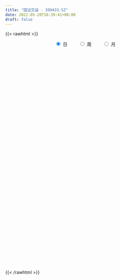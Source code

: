 ```yaml
---
title: "国证交运 - 399433.SZ"
date: 2022-05-20T16:39:41+08:00
draft: false
---
```

{{< rawhtml >}}
    <div style="text-align: center">
        <label style="padding: 1rem;"><input style="margin-right: .5rem" type="radio" name="period" value="D" checked onclick="period_change(this)">日</label>
        <label style="padding: 1rem;"><input style="margin-right: .5rem" type="radio" name="period" value="W" onclick="period_change(this)">周</label>
        <label style="padding: 1rem;"><input style="margin-right: .5rem" type="radio" name="period" value="M" onclick="period_change(this)">月</label>
    </div>
    <div id="chart" style="height: 700px;"></div> 
    <script type="text/javascript">
        const D_v = [14740371.0,12757540.0,11414750.0,12285887.0,14141049.0,11920494.0,10766121.0,12663345.0,12255216.0,12305565.0,12534702.0,11574060.0,12836803.0,13096905.0,12036636.0,12410710.0,13508753.0,16207170.0,12845635.0,11289426.0,10900510.0,11464055.0,15632948.0,19588524.0,14540721.0,12466520.0,14649938.0,13894000.0,13695327.0,14342092.0,20299491.0,17834781.0,17295671.0,14526372.0,14538811.0,12304092.0,11923398.0,16569598.0,17990348.0,17848081.0,15975191.0,18637113.0,16979834.0,16355507.0,14148812.0,14555518.0,15711293.0,13027544.0,14028435.0,12058118.0,13303228.0,14978094.0,18591579.0,16446804.0,16525374.0,15851674.0,13882618.0,13355913.0,17485830.0,17681855.0,15022826.0,12527244.0,11201574.0,12315307.0,10084140.0,13415820.0,15054500.0,13885240.0,12815948.0,16469474.0,12610319.0,11865561.0,15194057.0,15207679.0,14296549.0,18014700.0,20646025.0,16611046.0,18906352.0,19174150.0,24353552.0,23738192.0,24190334.0,21660981.0,25864956.0,25097886.0,29609298.0,33055117.0,30339074.0,28803592.0,20361013.0,22842831.0,18962372.0,20294261.0,22524824.0,19200065.0,21714340.0,20485884.0,20998801.0,14687961.0,22126203.0,17799414.0,18465723.0,13616082.0,15802751.0,17357445.0,17491105.0,15722244.0,14186116.0,13126358.0,13395472.0,11008270.0,11398378.0,11300008.0,12745984.0,15135241.0,18106967.0,17431218.0,11643959.0,11062778.0,10992739.0,13731097.0,9813173.0,11032868.0,10485193.0,10556518.0,10596396.0,12218057.0,9772307.0,12117512.0,12498228.0,13210623.0,14132580.0,10125929.0,9013108.0,9891614.0,18339352.0,20193243.0,13917595.0,15026661.0,23990617.0,23299698.0,18665764.0,14886042.0,15851550.0,18002865.0,15473547.0,14122712.0,12285665.0,10699266.0,11581487.0,13298364.0,15916516.0,13666299.0,10822065.0,10608501.0,10190365.0,10714475.0,15379079.0,12090770.0,9668964.0,18642292.0,21511875.0,14874819.0,15174943.0,13535293.0,14420306.0,11903332.0,11096346.0,13584270.0,10653657.0,11302331.0,10197947.0,10748567.0,13739406.0,11366283.0,14453101.0,10571004.0,10815532.0,12824438.0,15857408.0,20234604.0,15729209.0,18327347.0,14886589.0,15590895.0,11831925.0,10840189.0,9902913.0,12182444.0,10899626.0,11113101.0,12309996.0,16541349.0,15430309.0,23717329.0,19322278.0,21571508.0,38884637.0,35697919.0,26837497.0,22449079.0,23994758.0,18574972.0,19579594.0,17077923.0,24443557.0,20948663.0,17853700.0,16369780.0,14133073.0,18102041.0,12686606.0,11035982.0,13177542.0,14972147.0,14532057.0,15446582.0,18308443.0,30656736.0,25758132.0,19764764.0,18045301.0,26125329.0,34055389.0,34581869.0,28940773.0,22506866.0,20524381.0,18250589.0,19629598.0,20580544.0,18873877.0,23732239.0,19575943.0,20209483.0,19727423.0,19724037.0,21950751.0,23118833.0,17422730.0,26197142.0,26232047.0,20006679.0,24165265.0,26864363.0,22954219.0,21114746.0,20475198.0,25543295.0]
const D_histogram = [0.0,0.1567744729,0.0183265931,0.8191257277,3.4000607556,6.9304681579,7.9868613483,6.9256280703,6.5740897406,6.027913468,6.0515931648,5.7111177968,5.4404133072,4.9035325931,2.9003103682,2.2895865712,1.4861856882,1.3203484199,0.5724847191,-0.6508818614,-1.4871090202,-1.4632544135,0.3710879061,1.54875549,0.8227825903,-1.9869914237,-2.1669806234,-1.5801888403,-1.1673440701,-0.6984444035,-0.6989609225,-0.7414726783,1.0225690768,1.0936802018,-0.5409890933,-0.4784796594,-1.443577489,-2.2477243667,-2.8318475082,-2.7045440804,-0.6373786087,-1.6237191545,-3.3207391375,-4.1771980868,-3.6975949549,-4.046993771,-6.1013160497,-7.2446348497,-6.9937006038,-7.6192121686,-8.6821633227,-8.5578803962,-10.3707836914,-13.1892606652,-17.8579359992,-20.6179669581,-20.3933071313,-20.4697060005,-17.2614485993,-13.1017053799,-10.2193916505,-8.1309262032,-6.1805978653,-2.77698328,-0.1410569776,2.3896286962,5.3471948894,7.1506234771,7.7885917285,8.0074952415,8.9411750984,8.8069394745,7.8043353551,8.3549397215,9.561918546,12.2757786113,13.2878617675,12.8718778597,12.1429214377,11.4170329014,12.18474225,12.2213549858,12.3917317865,13.2902770652,14.7963353079,16.0134581437,17.7390579703,18.4167191495,18.3533395214,14.7534406222,11.1773508047,5.6802695625,2.6638774535,2.6318496813,2.5390186763,2.1536794217,-1.8763145229,-5.6180346544,-11.1262812901,-13.256053703,-11.3132680977,-9.5894776966,-9.5124341506,-9.7430978468,-9.6170005831,-11.3291655927,-11.3167493246,-9.4076323692,-8.9549433764,-7.9204437698,-8.8774881594,-8.5170941215,-7.9377371231,-8.1958261869,-8.116773353,-5.4267890547,-4.9172398495,-4.9443672083,-4.3733164672,-3.9839242402,-5.0420136961,-3.8177614805,-3.4580874526,-3.6610833204,-2.0793941353,0.2220674313,0.9326807277,2.0148959368,2.9009444911,3.7978377376,6.2166890649,7.7241197714,8.1683762403,7.723407432,6.2407641484,3.7453253107,1.5951441153,1.236023148,1.594737216,1.7198756122,3.4678102056,4.8850495246,6.7336945317,8.4417237772,10.2247220691,10.8878434492,9.9046893058,6.5424174122,3.4040863841,2.3008278696,1.1813721111,0.6061521776,1.2790224052,1.6428513944,1.8712172298,1.8735181109,2.9117786483,3.569734079,4.7401649209,4.6547613784,4.2046605467,6.7448838268,7.9662993837,6.4767155537,5.4551442162,4.2293163134,2.8255323309,1.5438770717,-0.6517729618,-3.3975814892,-5.9090397219,-5.8961088717,-6.3554567745,-5.8223347025,-6.046154465,-7.4849326217,-9.8304994466,-9.9584187442,-11.0866096483,-10.6094172848,-6.80791269,-1.1596289029,2.3830525588,5.7009942695,6.4655322536,3.5636498827,0.586464599,0.0816469414,-1.3211466562,-0.4969225537,0.0125720576,-2.2205456576,-3.3675134847,-6.7012660579,-7.4177655938,-6.1639753515,-5.4346767588,-3.5163867005,1.5554622601,3.0058974538,-1.3581546296,-7.6354736044,-13.250336477,-14.3166272455,-12.4998232139,-15.5488826569,-23.0783204604,-20.7218593675,-17.2438761076,-12.0553122049,-9.1863699109,-6.6762005974,-5.3289392344,-4.6211549277,-5.5086674294,-5.5478790018,-4.5808024815,-1.7019081423,0.2970017833,6.7053566232,10.1140493173,10.076838259,10.5187881902,9.2139748975,13.1825957797,14.916405772,15.8699832166,13.8016807408,11.9850794572,10.2844690065,8.6563505225,4.2100888259,1.8142972073,-5.9684122882,-11.8899263091,-12.6229404911,-12.4470495509,-8.5510928179,-4.4308293478,-4.6645927215,-4.3634652274,-3.3637400774,-1.342296826,-0.2724898596,2.2878254857,4.3746837956,5.8197426535,5.0544928031,3.97808662,6.7197072496]
const D_fast = [0.0,0.1959680912,0.0621018596,1.0676824261,4.498632643,9.7616570847,12.8147656122,13.4849393518,14.7769234572,15.7377255516,17.2743035396,18.3616076208,19.4510064581,20.1400088923,18.8618642593,18.8235371052,18.3916826442,18.5559324808,17.9511899599,16.565102914,15.3570985001,15.0151395035,16.9422537995,18.507110256,17.9868330039,14.6803111339,13.9585767784,14.1503213515,14.2713301041,14.5656186698,14.3903619202,14.1624819948,16.1821660191,16.5266971946,14.7567806262,14.6996701452,13.3736779434,12.0075999739,10.7155149554,10.1666823631,12.0745031826,10.6822328482,8.1550280809,6.2542696098,5.809474003,4.4483267441,0.868675453,-2.0858020594,-3.5832929645,-6.1136075715,-9.3470995562,-11.3622867287,-15.7678859468,-21.8836780869,-31.0168374207,-38.9313601191,-43.8050270751,-48.9988524444,-50.105957193,-49.2216403187,-48.8941745018,-48.8384406054,-48.4332617338,-45.7238929684,-43.1232309105,-39.9951380627,-35.700773147,-32.1096886901,-29.5245725065,-27.3037951832,-24.1348215516,-22.067322307,-21.1188425876,-18.4795032908,-14.8820448299,-9.0992401117,-4.7651915136,-1.9632059565,0.3435679809,2.47193767,6.2858325811,9.3777840633,12.6460938107,16.8672083557,22.0723504254,27.292837797,33.4532021162,38.7350430829,43.259998335,43.3484595914,42.566707475,38.4896936234,36.1392708779,36.765205526,37.3071291901,37.4602097909,32.9611372155,27.8149084204,19.5250914622,14.0813056236,13.1957742044,12.5221951814,10.2211301898,7.5546920318,5.2765391498,0.732082742,-2.084688321,-2.5274794579,-4.3135263092,-5.259137645,-8.4355540745,-10.2044335669,-11.6095108494,-13.9165564598,-15.8666969642,-14.5334099296,-15.2531706868,-16.5163898477,-17.0386682233,-17.6452570564,-19.9638499364,-19.6940380909,-20.1988859261,-21.317152624,-20.2553119728,-17.8983335483,-16.95455007,-15.3686108767,-13.7573261996,-11.9109735187,-7.9379499252,-4.4994892759,-2.0131387469,-0.5272556972,-0.4497079437,-2.0088154538,-3.7602106203,-3.8103258006,-3.0529274286,-2.4978201293,0.1170670154,2.7555687156,6.2876373557,10.1060975454,14.4452763546,17.830358597,19.3233767801,17.5967092395,15.3093998075,14.7813482604,13.9572355297,13.5335536406,14.5261794694,15.3007213072,15.9968914501,16.467571859,18.2337770584,19.7841660088,22.139638081,23.2179248831,23.818989188,28.0454334248,31.2584238277,31.388018886,31.7302336026,31.5617347782,30.8643338784,29.9686478871,27.6100546131,24.0148507134,20.0261325503,18.5650361826,16.5168240861,15.5943624825,13.8590041038,10.5489927917,5.7458011051,3.1282771215,-0.7715661947,-2.9467281524,-0.8472017301,4.5111748313,8.6496194326,13.3928097108,15.7737307582,13.762760858,10.9321917241,10.4477858018,8.7147055401,9.4146990042,9.9273366299,7.1390825003,5.150236302,0.1411672144,-2.42977372,-2.7169773156,-3.3463479126,-2.3071545294,3.1535599962,5.3554695533,0.6518788126,-7.5343085634,-16.4617555552,-21.1072031351,-22.4153549069,-29.3516350141,-42.6506529327,-45.4746566817,-46.3076424487,-44.1329065973,-43.560556781,-42.7194376168,-42.7044110624,-43.1519154877,-45.4165948467,-46.8427761696,-47.0209002696,-44.567482966,-42.4943225946,-34.4096285989,-28.4724235754,-25.990425069,-22.9187780903,-21.9200976586,-14.6558278314,-9.1929163961,-4.2718431474,-2.889725438,-1.7100568573,-0.8395500564,-0.3035809097,-3.6973203998,-5.6395377166,-14.9143502842,-23.8083458824,-27.6970951872,-30.6329666347,-28.8747831062,-25.862226973,-27.2621385271,-28.0518773398,-27.8930872092,-26.2072181642,-25.2055336628,-22.0732619461,-18.8927326872,-15.992738166,-15.4943648156,-15.5762493437,-11.1547019017]
const D_slow = [0.0,0.0391936182,0.0437752665,0.2485566984,1.0985718873,2.8311889268,4.8279042639,6.5593112815,8.2028337166,9.7098120836,11.2227103748,12.650489824,14.0105931508,15.2364762991,15.9615538912,16.533950534,16.905496956,17.235584061,17.3787052408,17.2159847754,16.8442075203,16.478393917,16.5711658935,16.958354766,17.1640504136,16.6673025576,16.1255574018,15.7305101917,15.4386741742,15.2640630733,15.0893228427,14.9039546731,15.1595969423,15.4330169928,15.2977697194,15.1781498046,14.8172554323,14.2553243407,13.5473624636,12.8712264435,12.7118817913,12.3059520027,11.4757672183,10.4314676966,9.5070689579,8.4953205152,6.9699915027,5.1588327903,3.4104076393,1.5056045972,-0.6649362335,-2.8044063325,-5.3971022554,-8.6944174217,-13.1589014215,-18.313393161,-23.4117199438,-28.5291464439,-32.8445085938,-36.1199349387,-38.6747828514,-40.7075144022,-42.2526638685,-42.9469096885,-42.9821739329,-42.3847667588,-41.0479680365,-39.2603121672,-37.3131642351,-35.3112904247,-33.0759966501,-30.8742617815,-28.9231779427,-26.8344430123,-24.4439633758,-21.375018723,-18.0530532811,-14.8350838162,-11.7993534568,-8.9450952314,-5.8989096689,-2.8435709225,0.2543620242,3.5769312905,7.2760151174,11.2793796534,15.7141441459,20.3183239333,24.9066588137,28.5950189692,31.3893566704,32.809424061,33.4753934244,34.1333558447,34.7681105138,35.3065303692,34.8374517385,33.4329430749,30.6513727523,27.3373593266,24.5090423022,22.111672878,19.7335643404,17.2977898787,14.8935397329,12.0612483347,9.2320610036,6.8801529113,4.6414170672,2.6613061248,0.4419340849,-1.6873394455,-3.6717737262,-5.720730273,-7.7499236112,-9.1066208749,-10.3359308373,-11.5720226394,-12.6653517561,-13.6613328162,-14.9218362402,-15.8762766104,-16.7407984735,-17.6560693036,-18.1759178374,-18.1204009796,-17.8872307977,-17.3835068135,-16.6582706907,-15.7088112563,-14.1546389901,-12.2236090473,-10.1815149872,-8.2506631292,-6.6904720921,-5.7541407644,-5.3553547356,-5.0463489486,-4.6476646446,-4.2176957415,-3.3507431901,-2.129480809,-0.4460571761,1.6643737682,4.2205542855,6.9425151478,9.4186874743,11.0542918273,11.9053134233,12.4805203908,12.7758634185,12.9274014629,13.2471570642,13.6578699128,14.1256742203,14.594053748,15.3219984101,16.2144319298,17.3994731601,18.5631635047,19.6143286413,21.300549598,23.292124444,24.9113033324,26.2750893864,27.3324184648,28.0388015475,28.4247708154,28.261827575,27.4124322027,25.9351722722,24.4611450543,22.8722808606,21.416697185,19.9051585688,18.0339254133,15.5763005517,13.0866958656,10.3150434536,7.6626891324,5.9607109599,5.6708037342,6.2665668738,7.6918154412,9.3081985046,10.1991109753,10.345727125,10.3661388604,10.0358521963,9.9116215579,9.9147645723,9.3596281579,8.5177497867,6.8424332723,4.9879918738,3.4469980359,2.0883288462,1.2092321711,1.5980977361,2.3495720995,2.0100334422,0.101165041,-3.2114190782,-6.7905758896,-9.915531693,-13.8027523573,-19.5723324724,-24.7527973142,-29.0637663411,-32.0775943924,-34.3741868701,-36.0432370194,-37.375471828,-38.5307605599,-39.9079274173,-41.2948971677,-42.4400977881,-42.8655748237,-42.7913243779,-41.1149852221,-38.5864728927,-36.067263328,-33.4375662805,-31.1340725561,-27.8384236112,-24.1093221682,-20.141826364,-16.6914061788,-13.6951363145,-11.1240190629,-8.9599314323,-7.9074092258,-7.4538349239,-8.945937996,-11.9184195733,-15.0741546961,-18.1859170838,-20.3236902883,-21.4313976252,-22.5975458056,-23.6884121124,-24.5293471318,-24.8649213383,-24.9330438032,-24.3610874318,-23.2674164828,-21.8124808195,-20.5488576187,-19.5543359637,-17.8744091513]
const D_data = [['2021-05-11', 1785.0667, 1782.2312, 1759.2961, 1789.0704],['2021-05-12', 1781.3081, 1784.6878, 1767.8107, 1791.5761],['2021-05-13', 1769.0214, 1781.113, 1766.0946, 1793.6652],['2021-05-14', 1784.5587, 1795.0423, 1775.5364, 1795.421],['2021-05-17', 1799.8554, 1828.328, 1799.1506, 1829.7638],['2021-05-18', 1830.3114, 1861.2496, 1827.8324, 1864.1874],['2021-05-19', 1862.9604, 1849.2266, 1842.3957, 1863.2533],['2021-05-20', 1843.0158, 1829.4725, 1815.2554, 1848.9514],['2021-05-21', 1834.5341, 1841.0128, 1822.4276, 1844.2997],['2021-05-24', 1843.4988, 1842.479, 1819.0346, 1843.4988],['2021-05-25', 1841.1376, 1854.5529, 1826.2424, 1857.3692],['2021-05-26', 1849.9348, 1855.5594, 1836.191, 1856.3048],['2021-05-27', 1849.6507, 1861.16, 1847.8055, 1866.0338],['2021-05-28', 1865.9336, 1861.8764, 1852.1609, 1879.3274],['2021-05-31', 1855.4422, 1841.9641, 1829.1505, 1855.4828],['2021-06-01', 1835.2505, 1856.7314, 1828.8218, 1857.6653],['2021-06-02', 1855.3013, 1854.3833, 1850.2347, 1877.9522],['2021-06-03', 1853.1272, 1863.3111, 1839.2471, 1878.453],['2021-06-04', 1851.1936, 1856.7679, 1843.9373, 1867.1795],['2021-06-07', 1860.0902, 1847.8962, 1843.4864, 1863.8336],['2021-06-08', 1851.9891, 1848.7328, 1841.0215, 1859.3282],['2021-06-09', 1845.7838, 1858.5043, 1836.5853, 1861.1476],['2021-06-10', 1866.3112, 1888.1656, 1862.9859, 1894.6149],['2021-06-11', 1899.5724, 1891.2755, 1886.5272, 1901.8512],['2021-06-15', 1887.7274, 1872.0282, 1866.9121, 1891.984],['2021-06-16', 1868.6218, 1838.258, 1837.3166, 1870.2291],['2021-06-17', 1844.6661, 1863.7825, 1841.8141, 1872.0592],['2021-06-18', 1855.8669, 1875.2687, 1849.9356, 1879.8423],['2021-06-21', 1868.9507, 1876.9239, 1855.7207, 1894.7874],['2021-06-22', 1883.0167, 1881.4633, 1872.5997, 1896.1694],['2021-06-23', 1881.2045, 1878.4568, 1870.1737, 1902.7479],['2021-06-24', 1875.2137, 1879.3772, 1871.1136, 1889.0897],['2021-06-25', 1894.9737, 1908.9567, 1882.3477, 1911.5138],['2021-06-28', 1904.8781, 1895.7512, 1886.4377, 1905.4484],['2021-06-29', 1882.4912, 1872.5412, 1866.6548, 1882.4941],['2021-06-30', 1872.7165, 1891.3165, 1869.0616, 1896.552],['2021-07-01', 1896.8901, 1877.3551, 1876.2774, 1897.1888],['2021-07-02', 1873.1175, 1875.164, 1864.7009, 1878.447],['2021-07-05', 1872.0955, 1874.099, 1862.4727, 1884.1253],['2021-07-06', 1875.5479, 1881.4399, 1860.4424, 1892.9119],['2021-07-07', 1876.3632, 1912.1985, 1875.2857, 1921.9237],['2021-07-08', 1885.6633, 1877.7328, 1871.7615, 1894.128],['2021-07-09', 1866.7028, 1861.2526, 1845.599, 1869.372],['2021-07-12', 1865.2335, 1863.411, 1855.5795, 1871.9372],['2021-07-13', 1859.4566, 1877.3968, 1852.8232, 1879.3845],['2021-07-14', 1880.9882, 1865.5323, 1863.4121, 1888.084],['2021-07-15', 1849.8907, 1834.6627, 1811.7811, 1849.8907],['2021-07-16', 1829.2871, 1832.9076, 1824.2691, 1845.5732],['2021-07-19', 1826.1351, 1842.8547, 1812.958, 1846.4641],['2021-07-20', 1832.5959, 1825.331, 1817.0429, 1836.1533],['2021-07-21', 1829.8536, 1808.7748, 1805.2074, 1831.8158],['2021-07-22', 1811.304, 1813.9352, 1806.6386, 1821.2155],['2021-07-23', 1810.4112, 1776.8767, 1772.2176, 1810.4112],['2021-07-26', 1765.8424, 1741.2276, 1725.2317, 1767.4763],['2021-07-27', 1745.3375, 1683.6765, 1683.1682, 1748.7622],['2021-07-28', 1677.8423, 1669.732, 1644.3722, 1685.6116],['2021-07-29', 1684.1408, 1680.8074, 1668.8563, 1686.311],['2021-07-30', 1670.7211, 1657.3076, 1644.8797, 1670.7211],['2021-08-02', 1649.229, 1687.4402, 1635.3191, 1693.0892],['2021-08-03', 1682.3313, 1702.2411, 1669.384, 1707.6362],['2021-08-04', 1698.9476, 1690.6292, 1688.2285, 1703.9212],['2021-08-05', 1683.637, 1681.1268, 1675.6527, 1698.9875],['2021-08-06', 1684.6904, 1678.6817, 1670.1905, 1685.7766],['2021-08-09', 1676.6419, 1701.7471, 1673.0476, 1708.7435],['2021-08-10', 1698.2575, 1701.2064, 1682.8775, 1701.3495],['2021-08-11', 1704.047, 1708.7166, 1702.492, 1718.8702],['2021-08-12', 1713.6684, 1726.1136, 1710.7107, 1734.7531],['2021-08-13', 1723.5869, 1723.8535, 1713.6466, 1735.0063],['2021-08-16', 1722.4828, 1716.4031, 1711.4373, 1729.1031],['2021-08-17', 1715.9647, 1714.6348, 1708.2684, 1745.5347],['2021-08-18', 1711.6028, 1728.6484, 1703.7345, 1729.6383],['2021-08-19', 1725.0923, 1719.9943, 1712.7264, 1727.5838],['2021-08-20', 1715.4387, 1708.4259, 1687.2251, 1719.4301],['2021-08-23', 1707.5752, 1729.1795, 1700.7375, 1732.8889],['2021-08-24', 1734.0502, 1745.7142, 1731.0431, 1750.5054],['2021-08-25', 1746.6862, 1780.7476, 1745.8681, 1784.0804],['2021-08-26', 1775.9216, 1776.9827, 1772.0892, 1789.4168],['2021-08-27', 1770.2613, 1768.8603, 1759.2793, 1771.8716],['2021-08-30', 1770.6354, 1769.9774, 1759.9968, 1780.2557],['2021-08-31', 1770.2388, 1774.0513, 1752.6316, 1776.131],['2021-09-01', 1772.473, 1801.3107, 1768.8858, 1807.0278],['2021-09-02', 1805.291, 1803.5106, 1796.1477, 1814.1493],['2021-09-03', 1803.618, 1815.4535, 1788.6461, 1824.1336],['2021-09-06', 1814.3847, 1838.0753, 1812.5595, 1843.7561],['2021-09-07', 1838.0361, 1864.2777, 1835.1057, 1868.4012],['2021-09-08', 1862.6146, 1881.7515, 1859.6315, 1886.7619],['2021-09-09', 1878.2422, 1911.6024, 1871.3655, 1912.443],['2021-09-10', 1911.732, 1922.0895, 1911.0748, 1954.4288],['2021-09-13', 1897.8749, 1932.4714, 1886.6599, 1941.0467],['2021-09-14', 1934.0662, 1895.3188, 1893.6771, 1938.532],['2021-09-15', 1888.5789, 1890.8428, 1882.7922, 1905.3249],['2021-09-16', 1893.8686, 1853.4934, 1850.3411, 1905.6864],['2021-09-17', 1850.898, 1869.5698, 1840.4807, 1874.7894],['2021-09-22', 1841.6172, 1905.6636, 1840.2398, 1906.2095],['2021-09-23', 1913.1381, 1911.5616, 1905.6511, 1938.6045],['2021-09-24', 1913.8539, 1913.4877, 1910.5461, 1941.4781],['2021-09-27', 1904.7475, 1860.9366, 1853.0642, 1905.5702],['2021-09-28', 1848.642, 1845.321, 1832.9731, 1857.0943],['2021-09-29', 1833.4445, 1795.9191, 1795.9191, 1836.2858],['2021-09-30', 1805.3911, 1811.8845, 1797.8343, 1817.2719],['2021-10-08', 1837.6629, 1856.2611, 1831.5615, 1860.737],['2021-10-11', 1861.8669, 1858.3996, 1852.6018, 1872.4532],['2021-10-12', 1855.3281, 1837.9585, 1818.077, 1856.5823],['2021-10-13', 1833.8615, 1828.5927, 1809.8265, 1834.6586],['2021-10-14', 1823.635, 1827.3019, 1820.6807, 1845.1863],['2021-10-15', 1818.01, 1793.4624, 1791.2817, 1820.2802],['2021-10-18', 1790.3298, 1802.8898, 1782.4418, 1804.158],['2021-10-19', 1807.1382, 1824.706, 1805.7965, 1824.8755],['2021-10-20', 1823.2116, 1806.3044, 1796.118, 1823.5969],['2021-10-21', 1807.9477, 1811.3758, 1800.6452, 1818.2025],['2021-10-22', 1813.8873, 1780.0931, 1778.0279, 1816.7676],['2021-10-25', 1766.6106, 1787.9108, 1749.3032, 1789.0869],['2021-10-26', 1787.7354, 1786.2123, 1777.8725, 1797.4128],['2021-10-27', 1782.3116, 1769.4332, 1762.7123, 1782.3116],['2021-10-28', 1764.8905, 1765.6572, 1757.9054, 1775.0582],['2021-10-29', 1767.3635, 1799.2574, 1757.7547, 1801.1168],['2021-11-01', 1793.0764, 1775.0637, 1765.3896, 1793.0764],['2021-11-02', 1770.9144, 1764.1184, 1746.0894, 1785.4609],['2021-11-03', 1761.3633, 1767.6184, 1757.8401, 1773.3597],['2021-11-04', 1770.9179, 1762.7098, 1759.2134, 1774.6193],['2021-11-05', 1755.1903, 1737.0814, 1736.5707, 1755.1903],['2021-11-08', 1751.5579, 1760.3836, 1751.1304, 1772.9695],['2021-11-09', 1763.5837, 1748.5916, 1743.6283, 1763.5837],['2021-11-10', 1748.4548, 1736.6461, 1716.3446, 1748.4548],['2021-11-11', 1730.9818, 1757.8947, 1729.6838, 1760.0302],['2021-11-12', 1758.5783, 1774.1187, 1752.699, 1776.911],['2021-11-15', 1768.8242, 1760.2439, 1754.7869, 1768.8242],['2021-11-16', 1759.1323, 1768.4334, 1758.5504, 1776.4263],['2021-11-17', 1769.8602, 1770.8603, 1761.8258, 1776.4752],['2021-11-18', 1768.3501, 1776.2152, 1766.5708, 1786.9876],['2021-11-19', 1780.0954, 1806.1845, 1779.6046, 1809.3133],['2021-11-22', 1811.5356, 1809.1333, 1799.3506, 1814.0065],['2021-11-23', 1809.0118, 1805.8881, 1794.0201, 1809.0924],['2021-11-24', 1802.3574, 1799.8076, 1787.4666, 1804.4038],['2021-11-25', 1795.5281, 1786.1109, 1780.1636, 1795.5281],['2021-11-26', 1779.2097, 1765.7405, 1763.8559, 1779.5122],['2021-11-29', 1740.9312, 1758.8112, 1737.802, 1762.4674],['2021-11-30', 1763.7287, 1774.847, 1753.3075, 1787.7837],['2021-12-01', 1771.3291, 1784.2894, 1770.9656, 1788.8589],['2021-12-02', 1782.4166, 1783.3732, 1779.1429, 1795.8847],['2021-12-03', 1805.8342, 1810.3439, 1799.0992, 1814.172],['2021-12-06', 1809.1332, 1817.7542, 1803.1305, 1825.7923],['2021-12-07', 1838.1662, 1836.511, 1821.366, 1842.6956],['2021-12-08', 1837.8921, 1850.5864, 1829.8711, 1852.8231],['2021-12-09', 1856.3823, 1868.9221, 1854.4748, 1874.9352],['2021-12-10', 1860.0319, 1870.8032, 1857.8687, 1878.5054],['2021-12-13', 1876.0057, 1858.8201, 1857.0664, 1881.102],['2021-12-14', 1847.5824, 1825.272, 1822.14, 1847.5824],['2021-12-15', 1821.064, 1816.0711, 1815.267, 1829.9484],['2021-12-16', 1817.3942, 1834.1033, 1815.5436, 1834.1265],['2021-12-17', 1832.4083, 1831.0703, 1824.4339, 1834.0207],['2021-12-20', 1836.7338, 1835.847, 1832.5728, 1851.4397],['2021-12-21', 1835.8017, 1854.3848, 1832.5523, 1858.2101],['2021-12-22', 1861.7913, 1856.4204, 1853.975, 1870.5775],['2021-12-23', 1857.6077, 1859.7261, 1853.8712, 1867.3537],['2021-12-24', 1858.8398, 1861.0743, 1838.3868, 1865.6043],['2021-12-27', 1858.8754, 1880.9447, 1857.9197, 1882.3102],['2021-12-28', 1882.7807, 1885.6381, 1871.9724, 1887.6398],['2021-12-29', 1886.9756, 1902.7649, 1885.1517, 1920.3329],['2021-12-30', 1898.7544, 1896.3107, 1889.7839, 1901.9087],['2021-12-31', 1898.4738, 1896.572, 1886.8925, 1901.2208],['2022-01-04', 1905.4273, 1947.0529, 1905.4273, 1949.8371],['2022-01-05', 1942.2394, 1949.8268, 1939.3385, 1973.0228],['2022-01-06', 1945.1503, 1924.3607, 1914.9195, 1947.1532],['2022-01-07', 1924.4828, 1931.8618, 1918.5686, 1948.0795],['2022-01-10', 1924.4033, 1930.9214, 1900.6985, 1934.2491],['2022-01-11', 1940.0365, 1928.3427, 1926.2511, 1957.7178],['2022-01-12', 1933.1848, 1928.3733, 1919.0194, 1941.9059],['2022-01-13', 1927.3568, 1911.8848, 1910.9622, 1942.64],['2022-01-14', 1906.7449, 1893.9254, 1885.3055, 1906.8229],['2022-01-17', 1891.2825, 1882.6647, 1876.7559, 1891.3647],['2022-01-18', 1879.7283, 1906.3846, 1872.3356, 1907.6448],['2022-01-19', 1900.5164, 1897.711, 1891.6741, 1908.5665],['2022-01-20', 1895.8418, 1908.6232, 1892.1659, 1921.9402],['2022-01-21', 1915.1008, 1898.1569, 1893.0272, 1928.1217],['2022-01-24', 1885.6449, 1875.6871, 1869.3531, 1894.3741],['2022-01-25', 1864.2635, 1849.4917, 1848.7877, 1893.4841],['2022-01-26', 1853.1576, 1864.6742, 1850.1779, 1871.3249],['2022-01-27', 1858.475, 1841.9416, 1840.8787, 1879.2109],['2022-01-28', 1854.3022, 1852.8662, 1833.7678, 1873.6376],['2022-02-07', 1869.7349, 1900.1275, 1869.3119, 1900.4814],['2022-02-08', 1901.3174, 1946.5572, 1899.6611, 1946.5572],['2022-02-09', 1951.3366, 1946.4531, 1936.1526, 1957.3923],['2022-02-10', 1947.3936, 1966.5026, 1939.5051, 1975.5367],['2022-02-11', 1960.9386, 1951.6775, 1948.6683, 1978.1981],['2022-02-14', 1945.3587, 1905.3379, 1896.6152, 1945.849],['2022-02-15', 1902.9033, 1891.5714, 1875.0715, 1902.9033],['2022-02-16', 1895.9694, 1914.861, 1895.6426, 1918.3227],['2022-02-17', 1916.1083, 1899.3857, 1890.5601, 1916.1083],['2022-02-18', 1889.9906, 1926.4269, 1887.5683, 1926.8162],['2022-02-21', 1925.8933, 1927.3232, 1905.9811, 1927.7662],['2022-02-22', 1909.9696, 1888.7538, 1877.8319, 1909.9696],['2022-02-23', 1892.3746, 1892.2267, 1882.8111, 1896.3489],['2022-02-24', 1885.2372, 1849.7035, 1836.0598, 1888.5198],['2022-02-25', 1864.3937, 1866.6913, 1858.9499, 1879.7055],['2022-02-28', 1873.7611, 1887.9942, 1849.4161, 1888.0301],['2022-03-01', 1883.5747, 1882.5372, 1872.3331, 1897.2259],['2022-03-02', 1873.2593, 1901.2675, 1869.6738, 1902.7094],['2022-03-03', 1915.9658, 1959.1855, 1915.8646, 1963.8327],['2022-03-04', 1951.342, 1933.6065, 1930.2004, 1956.595],['2022-03-07', 1916.2378, 1853.7828, 1847.6572, 1916.2378],['2022-03-08', 1844.43, 1797.4522, 1791.0323, 1853.8327],['2022-03-09', 1796.9407, 1764.864, 1702.5536, 1807.0687],['2022-03-10', 1804.6786, 1791.9586, 1788.4201, 1810.0972],['2022-03-11', 1769.6118, 1818.1696, 1748.3959, 1820.7698],['2022-03-14', 1786.108, 1740.8641, 1740.8641, 1799.1531],['2022-03-15', 1733.3412, 1638.0825, 1638.0825, 1733.3412],['2022-03-16', 1677.099, 1727.204, 1650.7101, 1728.1327],['2022-03-17', 1751.4871, 1738.0013, 1726.2625, 1765.3987],['2022-03-18', 1732.1305, 1766.8289, 1728.7251, 1773.5382],['2022-03-21', 1762.61, 1746.34, 1724.9615, 1765.6715],['2022-03-22', 1744.8296, 1745.0398, 1736.2332, 1756.2104],['2022-03-23', 1740.1189, 1730.8644, 1719.33, 1740.1189],['2022-03-24', 1723.1239, 1719.0064, 1715.6566, 1732.2514],['2022-03-25', 1717.8996, 1688.8476, 1685.6535, 1717.8996],['2022-03-28', 1664.571, 1686.7237, 1646.05, 1697.2341],['2022-03-29', 1687.6926, 1691.8061, 1684.5723, 1701.349],['2022-03-30', 1699.1205, 1717.5936, 1686.4051, 1717.5936],['2022-03-31', 1705.1022, 1713.1193, 1703.4563, 1727.8285],['2022-04-01', 1712.8924, 1788.0347, 1709.4115, 1791.1207],['2022-04-06', 1769.6651, 1778.1429, 1764.4887, 1782.6567],['2022-04-07', 1770.1184, 1746.8772, 1745.807, 1781.9247],['2022-04-08', 1749.8455, 1757.2928, 1727.9621, 1763.682],['2022-04-11', 1773.3679, 1736.3699, 1731.2893, 1779.5604],['2022-04-12', 1733.1828, 1814.4928, 1723.8619, 1818.2001],['2022-04-13', 1804.6819, 1809.5351, 1802.3036, 1834.9202],['2022-04-14', 1808.6766, 1816.2574, 1798.892, 1829.1837],['2022-04-15', 1798.6485, 1784.641, 1781.3968, 1803.4494],['2022-04-18', 1772.6226, 1785.4418, 1753.782, 1790.8484],['2022-04-19', 1784.4653, 1784.5239, 1772.7359, 1795.9787],['2022-04-20', 1785.3348, 1782.5731, 1774.5658, 1804.5334],['2022-04-21', 1771.9465, 1734.7228, 1727.8224, 1780.5575],['2022-04-22', 1721.0283, 1743.1789, 1712.7534, 1757.4508],['2022-04-25', 1714.37, 1645.1822, 1645.1822, 1715.6967],['2022-04-26', 1649.483, 1622.6509, 1616.4725, 1667.3122],['2022-04-27', 1610.1128, 1657.8532, 1601.9879, 1659.0167],['2022-04-28', 1663.5686, 1655.2863, 1629.3615, 1681.9814],['2022-04-29', 1651.3931, 1701.7847, 1639.7768, 1703.3137],['2022-05-05', 1699.5458, 1718.1564, 1687.6427, 1724.9435],['2022-05-06', 1680.4797, 1667.3253, 1654.078, 1690.4431],['2022-05-09', 1659.3782, 1667.2799, 1655.9691, 1679.1931],['2022-05-10', 1645.0332, 1673.0194, 1618.696, 1678.1324],['2022-05-11', 1671.4809, 1688.6087, 1671.4324, 1711.5853],['2022-05-12', 1674.8922, 1680.864, 1666.6728, 1690.5818],['2022-05-13', 1686.8251, 1706.6905, 1684.0212, 1707.8819],['2022-05-16', 1715.293, 1712.644, 1698.675, 1723.4285],['2022-05-17', 1708.6695, 1715.0612, 1689.8519, 1715.5677],['2022-05-18', 1713.2685, 1690.5419, 1681.6223, 1714.2874],['2022-05-19', 1666.1495, 1682.4072, 1662.0782, 1682.4919],['2022-05-20', 1686.2083, 1736.4135, 1685.9904, 1739.0889]]
const W_v = [46922584.0,50106938.0,71717216.0,81690798.0,82217634.0,80880798.0,62980470.0,58643687.0,71397236.0,64076463.0,59825892.0,44307365.0,32409753.0,41339680.0,49723908.0,67336440.0,73602389.0,53466707.0,66062670.0,59919219.0,42671301.0,45214329.0,41004697.0,40465965.0,42479609.0,56045909.0,61210469.0,62213403.0,73076898.0,61330853.0,62478131.0,18989542.0,16743619.0,41608007.0,40079531.0,38845208.0,44043257.0,41712750.0,21827207.0,37460623.0,32308481.0,31925063.0,18832609.0,31751652.0,31537843.0,38839973.0,36462095.0,34582679.0,31072500.0,36884873.0,38184219.0,36677997.0,35401520.0,32676915.0,60838002.0,47106744.0,43554679.0,38308543.0,29600253.0,33455947.0,27486316.0,23754938.0,38334608.0,36235031.0,53319410.0,47250767.0,48666946.0,52251630.0,47053242.0,69062973.0,62691781.0,41454453.0,46601646.0,30552798.0,31896107.0,28079337.0,16394771.0,39410577.0,34290391.0,42915600.0,38241449.0,50333394.0,77807623.0,122347940.0,136433887.0,117529177.0,104715294.0,120157689.0,136037389.0,126206363.0,104363024.0,89571047.0,32307185.0,73416565.0,77454062.0,53884360.0,52111103.0,42066746.0,45073982.0,50868956.0,42574462.0,46525890.0,32223145.0,30822197.0,35426249.0,35219966.0,41160394.0,36457536.0,47491316.0,44011504.0,54471346.0,37197332.0,44370398.0,35787320.0,5693567.0,32055444.0,55895032.0,36330401.0,48854996.0,50443698.0,34552477.0,31459630.0,34524113.0,28470355.0,41668139.0,57022952.0,41621508.0,49337370.0,64200494.0,49003028.0,49806851.0,74965546.0,52236953.0,80504419.0,93647111.0,86955330.0,116150809.0,78358928.0,60137001.0,52735623.0,43384055.0,41352888.0,59469375.0,50505935.0,37874625.0,49759634.0,48225975.0,52218490.0,75857672.0,58995588.0,58001419.0,29013674.0,71540028.0,164933628.0,136144886.0,94411325.0,69257116.0,99558090.0,107347233.0,97820381.0,76448466.0,83083712.0,124168316.0,84480641.0,66991811.0,28061410.0,11895045.0,57709407.0,43733336.0,48423950.0,69014280.0,119160093.0,124653073.0,101177297.0,82670939.0,66302896.0,58004584.0,71623320.0,69291290.0,105743870.0,93611414.0,69057359.0,82044310.0,84754250.0,43161442.0,41126015.0,96845252.0,75641226.0,89842925.0,90225949.0,69639231.0,71171641.0,68746630.0,66879084.0,58459101.0,64554251.0,34744323.0,67650130.0,61746225.0,62348035.0,67008904.0,68875463.0,55551179.0,83467362.0,69862271.0,87430567.0,73798674.0,72959454.0,76062383.0,73919329.0,64755007.0,68955359.0,84775999.0,110362580.0,135288238.0,121308882.0,62019150.0,77886986.0,22126203.0,83041415.0,73921295.0,61587881.0,69237661.0,55618849.0,57202500.0,56373854.0,91467468.0,90705919.0,64162677.0,64311745.0,58043653.0,70203929.0,64539547.0,56641908.0,60030358.0,85035157.0,60348366.0,66294381.0,139193671.0,111435900.0,96693623.0,69135244.0,93915965.0,63568197.0,146210226.0,97858989.0,102969125.0,45069584.0,114023863.0,116951821.0]
const W_histogram = [0.0,-0.2092198291,0.135720622,1.4249298504,3.1926939999,3.1510280272,7.6620567684,7.5358919564,9.2959048573,10.7256510221,9.3047588615,4.9690337011,0.4664763357,0.1030840682,1.4262416354,2.0894998041,0.7976911413,0.9925462493,-0.2470694728,-1.8672218268,-3.5312544037,-5.3216118982,-6.2034345051,-5.635561275,-4.3532373731,-0.8272081212,0.5841369292,0.5715885813,5.3992096668,3.4814506942,-8.4958613502,-13.5643657738,-11.2401799109,-9.1542150534,-5.4129607445,-4.5994276644,-9.5302947466,-11.3540069728,-13.4300064387,-13.8364843018,-17.3186710746,-14.9605501169,-10.9772139023,-6.6139422425,-3.5293018271,-1.440947725,-1.4564147802,0.3399393356,0.8991021992,-6.4292796495,-15.4582042529,-24.1106916768,-24.6651676435,-25.494308304,-22.8037075338,-24.5433308474,-21.8282582202,-24.3136793332,-22.6343683974,-20.8449812672,-20.3312061467,-19.0481184891,-11.4050088369,-4.7312094176,-9.6998124855,-13.2272754986,-12.0866923809,-4.4045471739,-1.9579356834,6.2827829283,7.660432702,9.4656373293,11.8793876912,12.3244333942,10.1924947879,8.8028673112,8.8737483821,11.2762803649,13.644906672,14.5968333266,15.5397508624,19.1160460352,27.0381545758,36.8635228887,40.1195670839,44.0345862854,49.0369055413,50.5367565726,59.0191313828,55.3361024031,52.5231386585,40.2257217335,31.9853237098,18.0259431874,5.9709757059,-4.6968508922,-10.3923301271,-17.6037955103,-19.9733278827,-14.7570885162,-11.3392254203,-8.1506325242,-9.783679079,-9.7906413014,-7.7314584209,-10.3116060124,-17.7776195394,-19.6560437822,-15.8980152512,-13.9676382944,-8.2675118552,-4.5158952475,-2.9372543445,-4.5847025702,-6.1724432143,-3.908623601,-4.0429600145,-5.0556622623,-5.6021819242,-5.2957859276,-8.7360864912,-10.0401895726,-10.6904477126,-8.6321671771,-5.6030361559,-0.9654618156,1.5112755212,4.9930170512,6.3953654892,4.6874614376,-1.8853914526,-10.2395218874,-14.5302203059,-11.4340020557,-15.6455247373,-12.3487666435,-12.4122434358,-17.2876787102,-18.9780488965,-18.8275733564,-15.4812340883,-11.641892527,-8.0489622084,-2.9458368514,-0.7889606358,-0.5602660867,-0.8939675875,2.3462545321,8.8781553578,12.4633470549,14.8904720478,14.1374427603,17.3764823133,26.5071743769,25.2279704831,22.4440562319,23.0120121193,22.5593295806,24.1528729147,26.1711404547,29.2464232946,27.8305673967,22.9421293117,20.7787005604,11.9220618433,5.9095418454,4.3348581231,3.9591593426,1.182216053,-4.4442633286,-5.5155106561,-3.6109708289,2.4338548612,5.0387365434,7.9878415478,2.5056252005,0.0912287485,-0.993400955,0.8571436775,3.8386714944,3.16220037,5.5246409871,4.0402976811,-1.6285014209,-0.148194342,4.5999639762,3.3260712074,-0.7487865449,-3.8287224865,-5.1695287483,-8.0000855861,-8.1883014908,-9.5526764292,-13.7307886538,-15.6624497874,-16.0105551242,-15.5965863368,-14.0889020203,-9.6113562035,-5.0874365634,-2.4174855016,1.4841876161,2.726254343,5.4014124739,4.5157967851,2.7032681929,-0.5224956335,-6.2306066411,-17.236034834,-21.9508459161,-20.9069178387,-20.1279090982,-14.6685724023,-7.4117646725,4.439933362,8.3832695633,13.2983967472,9.2478382292,9.0851106848,4.5073466516,0.5464929128,-0.7450861271,-5.4851585091,-5.7941344712,-3.6136515226,-4.6062982739,-2.0977399971,3.4904706611,4.314016907,6.5486056738,9.8861372234,13.704212824,12.9189746068,11.9512438641,7.7322299732,10.8751721479,10.5255601934,5.7804681917,6.598503335,-0.791808295,-8.847265878,-18.5773198069,-17.4980979181,-17.9522894894,-15.5956940656,-15.9566552847,-17.9613045116,-20.4075983321,-18.2446411145,-13.8798398841]
const W_fast = [0.0,-0.2615247863,0.1173458202,1.7627875112,4.3287251607,5.0748161948,11.5013591281,13.2591673052,17.3431564205,21.4543153408,22.3596128955,19.2661461604,14.880207879,14.5425866285,16.2223046045,17.4079377242,16.3155518467,16.7585435172,15.4571604268,13.3702026161,10.8233564383,7.7025959693,5.269914736,4.4288976475,4.622912206,7.9421394276,9.4995187103,9.6298675077,15.8072910099,14.7598947109,0.658617329,-7.8009785381,-8.2868376529,-8.4894265588,-6.1014124359,-6.437736272,-13.7511770408,-18.4133910102,-23.8468920858,-27.7124910244,-35.5243455658,-36.9063621373,-35.6673293983,-32.9575432992,-30.7552283406,-29.0271111697,-29.4066819199,-27.5253429702,-26.7414045569,-35.6771063179,-48.5705819846,-63.2507423276,-69.9715102052,-77.1742279416,-80.1845540549,-88.0600100804,-90.8020020083,-99.3658429545,-103.345124118,-106.7669823046,-111.3360087209,-114.8149506855,-110.0230932425,-104.5320961776,-111.9256523669,-118.7599342547,-120.6410242322,-114.0600158187,-112.102888249,-102.2914739052,-98.998715956,-94.8271019964,-89.4435047118,-85.9173506602,-85.5011655695,-84.6900762184,-82.400758052,-77.179155978,-71.3993030029,-66.7981680167,-61.9703127652,-53.6150060836,-38.9333588991,-19.892109864,-6.6061738978,8.3174918751,25.5790375162,39.7130776907,62.9502353466,73.1012319677,83.4190528877,81.1780663961,80.9339992999,71.4811045743,60.9188810193,49.0768416982,40.7832799315,29.1708656707,21.8080013276,23.3349685651,23.9180253059,25.0689600709,20.9899937464,18.5353711987,18.6616894739,13.5036403793,1.5932219675,-5.1992132209,-5.4156885027,-6.9772211195,-3.3439726441,-0.7213298483,0.1229974686,-2.6706263996,-5.8014778473,-4.5148141343,-5.6598905514,-7.9365083647,-9.8835735078,-10.901123993,-16.5254461795,-20.339596654,-23.6624667221,-23.7622279808,-22.1338559986,-17.7376471123,-14.8830908952,-10.1530951024,-7.151905292,-7.6879439843,-14.7321447377,-25.6461556443,-33.5694091393,-33.331691403,-41.4545952689,-41.2450288359,-44.4115664872,-53.6089214392,-60.0438038496,-64.6002216486,-65.1241909025,-64.195322473,-62.6146327065,-58.2479665624,-56.2883305057,-56.1997024783,-56.7568958759,-52.9301101233,-44.1786704582,-37.4776419974,-31.3278989925,-28.54656759,-20.9634074587,-5.2059218008,-0.1781330739,2.6489667329,8.9699256501,14.1570755066,21.7888370693,30.3498897231,40.7367783866,46.2785643379,47.1256585808,50.1569049696,44.2807817134,39.7456471768,39.2546779852,39.8687690404,37.3873797641,30.6498345503,28.1997095588,29.2015066788,35.8547960842,39.7193619022,44.6654272936,39.8096172464,37.4180279815,36.0850480392,38.1498785911,42.0910742817,42.2051532497,45.9487541136,45.4744852278,39.3985607706,40.841819264,46.7399685763,46.2975936093,42.0355392208,37.9984226575,35.3652342087,30.5346559743,28.299364697,24.5468206512,16.9360112632,11.0887376828,6.7379935649,3.2528157681,1.2382745796,3.3129813455,6.5650418447,8.6306215311,12.9033415528,14.8269718655,18.8524831149,19.0958166224,17.9591050784,14.6027173436,7.3369546757,-7.9774822256,-18.1800047868,-22.3628061691,-26.6157747031,-24.8235811078,-19.4197145462,-6.4580331711,-0.4188795791,7.8208467917,6.082247831,8.1907979577,4.7398705874,0.9156400769,-0.5622104949,-6.6735725041,-8.431082084,-7.154012016,-9.2982333358,-7.3141100583,-0.8532817347,1.0487687379,4.9205089232,10.7295747786,17.9737035852,20.4182090197,22.438289243,20.1523328454,26.014068057,28.295846151,24.9958711972,27.4635321742,19.8752684704,9.6079944179,-4.7663894627,-8.0616920534,-13.003955997,-14.5462840897,-18.8964091299,-25.3913844847,-32.9395778882,-35.3377809492,-34.4429396899]
const W_slow = [0.0,-0.0523049573,-0.0183748018,0.3378576608,1.1360311608,1.9237881676,3.8393023597,5.7232753488,8.0472515631,10.7286643187,13.054854034,14.2971124593,14.4137315432,14.4395025603,14.7960629691,15.3184379201,15.5178607055,15.7659972678,15.7042298996,15.2374244429,14.354610842,13.0242078675,11.4733492412,10.0644589224,8.9761495791,8.7693475488,8.9153817811,9.0582789264,10.4080813431,11.2784440167,9.1544786792,5.7633872357,2.953342258,0.6647884946,-0.6884516915,-1.8383086076,-4.2208822942,-7.0593840374,-10.4168856471,-13.8760067226,-18.2056744912,-21.9458120204,-24.690115496,-26.3436010566,-27.2259265134,-27.5861634447,-27.9502671397,-27.8652823058,-27.640506756,-29.2478266684,-33.1123777316,-39.1400506508,-45.3063425617,-51.6799196377,-57.3808465211,-63.516679233,-68.973743788,-75.0521636213,-80.7107557207,-85.9220010375,-91.0048025741,-95.7668321964,-98.6180844056,-99.80088676,-102.2258398814,-105.5326587561,-108.5543318513,-109.6554686448,-110.1449525656,-108.5742568335,-106.659148658,-104.2927393257,-101.3228924029,-98.2417840544,-95.6936603574,-93.4929435296,-91.2745064341,-88.4554363429,-85.0442096749,-81.3950013432,-77.5100636276,-72.7310521188,-65.9715134749,-56.7556327527,-46.7257409817,-35.7170944104,-23.457868025,-10.8236788819,3.9311039638,17.7651295646,30.8959142292,40.9523446626,48.94867559,53.4551613869,54.9479053134,53.7736925903,51.1756100586,46.774661181,41.7813292103,38.0920570813,35.2572507262,33.2195925951,30.7736728254,28.3260125,26.3931478948,23.8152463917,19.3708415068,14.4568305613,10.4823267485,6.9904171749,4.9235392111,3.7945653992,3.0602518131,1.9140761706,0.370965367,-0.6061905333,-1.6169305369,-2.8808461025,-4.2813915835,-5.6053380654,-7.7893596882,-10.2994070814,-12.9720190095,-15.1300608038,-16.5308198428,-16.7721852967,-16.3943664164,-15.1461121536,-13.5472707813,-12.3754054219,-12.846753285,-15.4066337569,-19.0391888334,-21.8976893473,-25.8090705316,-28.8962621925,-31.9993230514,-36.321242729,-41.0657549531,-45.7726482922,-49.6429568143,-52.553429946,-54.5656704981,-55.302129711,-55.4993698699,-55.6394363916,-55.8629282885,-55.2763646554,-53.056825816,-49.9409890523,-46.2183710403,-42.6840103503,-38.3398897719,-31.7130961777,-25.4061035569,-19.795089499,-14.0420864692,-8.402254074,-2.3640358453,4.1787492683,11.490355092,18.4479969412,24.1835292691,29.3782044092,32.35871987,33.8361053314,34.9198198622,35.9096096978,36.2051637111,35.0940978789,33.7152202149,32.8124775077,33.420941223,34.6806253588,36.6775857458,37.3039920459,37.326799233,37.0784489943,37.2927349136,38.2524027872,39.0429528797,40.4241131265,41.4341875468,41.0270621915,40.990013606,42.1400046001,42.9715224019,42.7843257657,41.8271451441,40.534762957,38.5347415605,36.4876661878,34.0994970805,30.666799917,26.7511874702,22.7485486891,18.8494021049,15.3271765998,12.924337549,11.6524784081,11.0481070327,11.4191539367,12.1007175225,13.451070641,14.5800198373,15.2558368855,15.1252129771,13.5675613168,9.2585526083,3.7708411293,-1.4558883304,-6.4878656049,-10.1550087055,-12.0079498736,-10.8979665331,-8.8021491423,-5.4775499555,-3.1655903982,-0.894312727,0.2325239359,0.3691471641,0.1828756323,-1.188413995,-2.6369476128,-3.5403604934,-4.6919350619,-5.2163700612,-4.3437523959,-3.2652481691,-1.6280967507,0.8434375552,4.2694907612,7.4992344129,10.4870453789,12.4201028722,15.1388959092,17.7702859575,19.2154030055,20.8650288392,20.6670767654,18.4552602959,13.8109303442,9.4364058647,4.9483334924,1.049409976,-2.9397538452,-7.4300799731,-12.5319795561,-17.0931398347,-20.5630998058]
const W_data = [['2017-07-07', 2084.2955, 2108.3755, 2074.9729, 2111.3579],['2017-07-14', 2108.8976, 2105.0971, 2059.5234, 2111.1074],['2017-07-21', 2108.7554, 2112.3777, 2033.3903, 2119.5867],['2017-07-28', 2110.7644, 2129.3002, 2100.8576, 2144.8415],['2017-08-04', 2127.5877, 2145.5573, 2126.5157, 2162.4305],['2017-08-11', 2139.6997, 2130.3273, 2126.8019, 2183.4494],['2017-08-18', 2130.1521, 2204.2859, 2125.5686, 2210.0604],['2017-08-25', 2212.8758, 2164.8465, 2141.9609, 2223.4677],['2017-09-01', 2168.2396, 2200.6722, 2168.098, 2224.9935],['2017-09-08', 2194.1365, 2214.5755, 2184.2741, 2219.209],['2017-09-15', 2211.7539, 2188.6115, 2183.3555, 2220.4872],['2017-09-22', 2184.902, 2144.1356, 2137.5816, 2186.4635],['2017-09-29', 2141.5695, 2122.2893, 2118.675, 2142.3712],['2017-10-13', 2142.8936, 2163.2589, 2135.8813, 2166.3126],['2017-10-20', 2165.1395, 2189.7088, 2131.1834, 2189.8134],['2017-10-27', 2202.1264, 2190.3918, 2163.5588, 2206.5607],['2017-11-03', 2190.4284, 2167.5402, 2147.3869, 2215.4394],['2017-11-10', 2163.7612, 2186.153, 2145.9028, 2190.8074],['2017-11-17', 2192.5928, 2167.8825, 2159.2022, 2202.643],['2017-11-24', 2161.5811, 2156.7106, 2125.9581, 2206.741],['2017-12-01', 2146.7318, 2147.191, 2112.2246, 2172.109],['2017-12-08', 2144.9437, 2134.6299, 2114.5504, 2173.8408],['2017-12-15', 2135.0298, 2135.8852, 2116.6469, 2158.7208],['2017-12-22', 2134.7993, 2149.9877, 2107.3888, 2163.9714],['2017-12-29', 2147.2587, 2161.3125, 2125.8669, 2167.4948],['2018-01-05', 2163.8886, 2201.6763, 2151.0349, 2218.3232],['2018-01-12', 2221.5188, 2189.7342, 2179.0273, 2228.0495],['2018-01-19', 2189.0514, 2177.4296, 2157.1535, 2194.4826],['2018-01-26', 2177.0422, 2254.9635, 2173.9278, 2264.0558],['2018-02-02', 2257.4248, 2183.4207, 2134.2481, 2268.9667],['2018-02-09', 2160.9214, 2019.0466, 1973.7487, 2212.3342],['2018-02-14', 2018.3335, 2051.5883, 2018.3335, 2073.9391],['2018-02-23', 2072.1375, 2127.4686, 2072.1375, 2132.3135],['2018-03-02', 2141.8598, 2128.517, 2108.262, 2174.6271],['2018-03-09', 2131.0641, 2159.2294, 2121.3058, 2160.5938],['2018-03-16', 2161.7231, 2130.688, 2126.6605, 2179.3448],['2018-03-23', 2126.6185, 2041.3923, 2003.378, 2126.8634],['2018-03-30', 2014.8129, 2052.8121, 1995.3858, 2057.947],['2018-04-04', 2056.833, 2027.8584, 2023.9683, 2068.6206],['2018-04-13', 2019.398, 2029.3584, 2008.8098, 2066.5476],['2018-04-20', 2027.3835, 1965.438, 1960.9253, 2031.0495],['2018-04-27', 1964.5893, 2019.7621, 1955.7179, 2019.8787],['2018-05-04', 2025.1005, 2043.5953, 2012.9069, 2050.897],['2018-05-11', 2047.0649, 2060.3, 2033.7369, 2076.4948],['2018-05-18', 2061.3434, 2056.5854, 2031.2666, 2076.9596],['2018-05-25', 2075.9541, 2052.2251, 2045.8734, 2092.8751],['2018-06-01', 2056.0148, 2026.3476, 2008.2992, 2068.4981],['2018-06-08', 2031.9821, 2049.4585, 2028.0889, 2085.0656],['2018-06-15', 2043.6485, 2036.8761, 2023.3019, 2076.2923],['2018-06-22', 1997.6586, 1913.3411, 1883.1679, 1997.6586],['2018-06-29', 1918.062, 1834.3768, 1799.0413, 1921.6799],['2018-07-06', 1830.5857, 1770.0442, 1740.2383, 1841.5291],['2018-07-13', 1772.876, 1820.9389, 1766.5426, 1827.8063],['2018-07-20', 1822.0706, 1786.6593, 1754.4162, 1824.3893],['2018-07-27', 1773.7486, 1808.6388, 1770.6546, 1839.5483],['2018-08-03', 1805.1278, 1728.0251, 1721.5419, 1818.4853],['2018-08-10', 1723.285, 1758.4205, 1679.9553, 1763.0555],['2018-08-17', 1735.7015, 1665.0252, 1662.328, 1751.2285],['2018-08-24', 1660.8155, 1685.0561, 1640.2641, 1705.1212],['2018-08-31', 1696.7745, 1666.4793, 1653.5062, 1718.8317],['2018-09-07', 1658.1166, 1627.5584, 1613.5601, 1658.7086],['2018-09-14', 1626.4744, 1612.9166, 1593.2655, 1627.9818],['2018-09-21', 1605.8039, 1690.752, 1595.1388, 1690.752],['2018-09-28', 1671.2042, 1696.8051, 1667.2172, 1697.8594],['2018-10-12', 1660.1672, 1535.259, 1493.3501, 1664.6571],['2018-10-19', 1537.2131, 1506.2123, 1446.1222, 1551.9789],['2018-10-26', 1515.7205, 1532.7882, 1493.2561, 1583.6628],['2018-11-02', 1527.9022, 1616.5264, 1487.0698, 1616.5264],['2018-11-09', 1613.8838, 1560.1312, 1555.9645, 1613.8992],['2018-11-16', 1560.1979, 1647.8878, 1559.0062, 1655.6422],['2018-11-23', 1648.5366, 1578.1897, 1576.5804, 1652.4533],['2018-11-30', 1588.5184, 1584.0016, 1553.8658, 1600.5604],['2018-12-07', 1626.6788, 1596.9709, 1587.1653, 1645.332],['2018-12-14', 1581.256, 1575.5215, 1574.5109, 1612.393],['2018-12-21', 1571.8699, 1533.8329, 1525.3114, 1576.9883],['2018-12-28', 1530.7189, 1527.6985, 1513.5402, 1551.9575],['2019-01-04', 1528.2677, 1536.3321, 1498.8915, 1536.3321],['2019-01-11', 1542.3252, 1567.5327, 1536.1034, 1575.8025],['2019-01-18', 1567.7159, 1577.6781, 1549.2745, 1580.9435],['2019-01-25', 1580.4157, 1568.3903, 1553.1497, 1595.0129],['2019-02-01', 1576.3302, 1574.1786, 1546.0359, 1593.1097],['2019-02-15', 1569.9112, 1622.649, 1569.9112, 1647.9744],['2019-02-22', 1631.8333, 1716.9736, 1631.8333, 1717.6324],['2019-03-01', 1746.114, 1805.9126, 1745.9254, 1826.3849],['2019-03-08', 1816.3474, 1782.6073, 1782.185, 1884.66],['2019-03-15', 1786.2328, 1838.2555, 1786.2328, 1870.7612],['2019-03-22', 1841.2194, 1909.2578, 1824.1162, 1913.3005],['2019-03-29', 1877.8368, 1920.5592, 1825.3992, 1922.5909],['2019-04-04', 1930.1383, 2078.7104, 1930.1383, 2120.7202],['2019-04-12', 2062.0519, 1986.7312, 1971.1783, 2062.0519],['2019-04-19', 2009.7792, 2026.8182, 1970.5649, 2035.7593],['2019-04-26', 2031.2275, 1909.3071, 1909.2753, 2032.0073],['2019-04-30', 1925.5042, 1939.8541, 1900.4017, 1940.8371],['2019-05-10', 1862.3853, 1835.3144, 1758.246, 1862.4388],['2019-05-17', 1811.2471, 1805.9619, 1799.3652, 1857.7749],['2019-05-24', 1802.6388, 1769.9523, 1753.2628, 1814.1858],['2019-05-31', 1771.5376, 1789.3033, 1754.733, 1818.9934],['2019-06-06', 1805.465, 1731.0142, 1725.0328, 1819.7573],['2019-06-14', 1734.8709, 1756.9332, 1721.9854, 1801.5549],['2019-06-21', 1760.5415, 1851.5041, 1751.3731, 1861.2566],['2019-06-28', 1849.3843, 1847.1497, 1819.8222, 1858.3949],['2019-07-05', 1875.3146, 1859.2679, 1838.9101, 1895.6993],['2019-07-12', 1851.5911, 1800.4126, 1787.9889, 1851.5911],['2019-07-19', 1796.9836, 1812.702, 1773.4664, 1824.0458],['2019-07-26', 1817.3053, 1841.0413, 1788.3181, 1845.2411],['2019-08-02', 1840.0294, 1777.8068, 1765.0629, 1845.2678],['2019-08-09', 1768.899, 1681.0897, 1677.8994, 1772.8331],['2019-08-16', 1676.6628, 1713.1466, 1670.2204, 1725.7036],['2019-08-23', 1732.1703, 1776.4016, 1726.6923, 1779.6901],['2019-08-30', 1742.0975, 1758.1791, 1739.8968, 1794.3542],['2019-09-06', 1759.0846, 1818.0642, 1755.631, 1825.2573],['2019-09-12', 1832.152, 1814.7795, 1797.0304, 1833.247],['2019-09-20', 1816.359, 1799.5026, 1780.4284, 1816.4219],['2019-09-27', 1794.3203, 1756.2076, 1751.0018, 1794.3647],['2019-09-30', 1751.6635, 1744.016, 1742.6409, 1758.8242],['2019-10-11', 1742.2663, 1790.0659, 1719.3541, 1794.2578],['2019-10-18', 1809.0371, 1762.4297, 1759.2117, 1812.7575],['2019-10-25', 1760.3234, 1744.3284, 1727.3621, 1767.7122],['2019-11-01', 1752.0692, 1741.1464, 1710.298, 1765.7001],['2019-11-08', 1746.6325, 1746.1017, 1744.1217, 1777.5585],['2019-11-15', 1737.0142, 1684.0333, 1684.0333, 1737.0142],['2019-11-22', 1683.724, 1689.0983, 1677.0698, 1715.6477],['2019-11-29', 1686.2212, 1681.9985, 1671.526, 1708.2024],['2019-12-06', 1682.3263, 1710.0029, 1674.3196, 1710.0029],['2019-12-13', 1710.0081, 1728.0009, 1695.1818, 1734.6989],['2019-12-20', 1735.051, 1763.9556, 1725.0939, 1776.3071],['2019-12-27', 1761.6515, 1754.0285, 1728.9585, 1768.5708],['2020-01-03', 1750.7441, 1783.1604, 1746.3965, 1799.4991],['2020-01-10', 1769.864, 1772.8767, 1744.2934, 1778.3212],['2020-01-17', 1771.8933, 1735.6594, 1733.0256, 1790.0598],['2020-01-23', 1728.6324, 1651.5217, 1640.9151, 1735.5358],['2020-02-07', 1496.1014, 1581.7863, 1450.4343, 1591.0623],['2020-02-14', 1571.0004, 1585.9901, 1560.4059, 1608.0902],['2020-02-21', 1591.7156, 1661.9921, 1588.7134, 1669.4074],['2020-02-28', 1646.6851, 1553.0693, 1549.313, 1646.6851],['2020-03-06', 1559.5644, 1629.5528, 1559.5644, 1654.9277],['2020-03-13', 1630.9369, 1581.9076, 1536.4959, 1659.7485],['2020-03-20', 1590.0309, 1491.3676, 1446.67, 1591.2445],['2020-03-27', 1453.6121, 1493.3745, 1436.6248, 1515.4733],['2020-04-03', 1478.0658, 1490.8786, 1462.8164, 1500.9891],['2020-04-10', 1506.1906, 1519.8322, 1505.2891, 1536.0181],['2020-04-17', 1509.926, 1527.3189, 1499.6039, 1536.2526],['2020-04-24', 1532.6263, 1528.8404, 1505.3201, 1559.1696],['2020-04-30', 1532.3449, 1559.1101, 1498.025, 1562.7028],['2020-05-08', 1532.2578, 1532.4675, 1519.7931, 1543.2431],['2020-05-15', 1536.4843, 1506.2909, 1504.729, 1546.4611],['2020-05-22', 1508.2899, 1490.4071, 1484.6284, 1542.0201],['2020-05-29', 1491.333, 1535.7429, 1483.7432, 1537.0731],['2020-06-05', 1538.2895, 1600.3025, 1538.2895, 1602.4639],['2020-06-12', 1610.3939, 1592.0418, 1567.6487, 1633.1354],['2020-06-19', 1584.7932, 1597.9656, 1576.7532, 1603.1701],['2020-06-24', 1598.0262, 1567.9569, 1565.0601, 1598.1079],['2020-07-03', 1562.7809, 1631.6225, 1543.0088, 1631.6225],['2020-07-10', 1642.1146, 1751.6816, 1642.1146, 1769.7726],['2020-07-17', 1754.9278, 1659.2038, 1643.0175, 1785.0223],['2020-07-24', 1670.3644, 1645.238, 1638.0684, 1748.3569],['2020-07-31', 1652.2889, 1697.088, 1637.9523, 1715.444],['2020-08-07', 1706.4443, 1701.3132, 1680.9753, 1740.7001],['2020-08-14', 1695.1406, 1748.06, 1689.164, 1749.9912],['2020-08-21', 1752.4846, 1783.5368, 1747.0422, 1817.2064],['2020-08-28', 1792.1149, 1833.9978, 1769.278, 1835.3156],['2020-09-04', 1834.5965, 1807.2735, 1769.7308, 1839.9066],['2020-09-11', 1806.0213, 1770.0754, 1750.0678, 1821.6854],['2020-09-18', 1776.0768, 1806.4868, 1758.3274, 1807.9361],['2020-09-25', 1808.5037, 1710.2195, 1705.5125, 1812.3368],['2020-09-30', 1717.8881, 1717.4061, 1705.2905, 1730.1292],['2020-10-09', 1740.4418, 1761.4709, 1740.4418, 1768.6396],['2020-10-16', 1772.452, 1779.5988, 1764.3733, 1814.7845],['2020-10-23', 1786.7648, 1748.1571, 1745.5923, 1795.4152],['2020-10-30', 1743.7976, 1693.409, 1688.8364, 1754.664],['2020-11-06', 1697.5255, 1733.2458, 1668.8543, 1748.9401],['2020-11-13', 1744.6684, 1773.8963, 1741.7251, 1841.4971],['2020-11-20', 1799.4261, 1851.6326, 1791.6938, 1856.747],['2020-11-27', 1847.4512, 1839.855, 1820.9578, 1877.2679],['2020-12-04', 1843.8144, 1869.5761, 1833.1373, 1873.2269],['2020-12-11', 1870.769, 1766.5084, 1749.0855, 1871.8729],['2020-12-18', 1767.6377, 1789.9062, 1743.9463, 1799.8799],['2020-12-25', 1786.6733, 1802.0306, 1767.06, 1807.9494],['2020-12-31', 1798.7648, 1846.1615, 1785.6194, 1852.0009],['2021-01-08', 1850.6653, 1880.7376, 1846.1599, 1905.7962],['2021-01-15', 1880.719, 1849.4725, 1834.6984, 1896.0415],['2021-01-22', 1847.4174, 1901.3101, 1839.7731, 1910.4272],['2021-01-29', 1895.4054, 1865.1614, 1848.8668, 1914.6549],['2021-02-05', 1836.3029, 1800.1497, 1788.7962, 1865.5723],['2021-02-10', 1806.3015, 1883.5446, 1799.5633, 1885.9757],['2021-02-19', 1937.009, 1949.1418, 1903.7642, 1950.3898],['2021-02-26', 1950.5779, 1892.3452, 1874.4394, 1960.3454],['2021-03-05', 1894.6386, 1849.876, 1832.7548, 1914.9623],['2021-03-12', 1856.7349, 1847.1324, 1769.1366, 1863.3311],['2021-03-19', 1849.1857, 1859.2021, 1841.7758, 1912.4956],['2021-03-26', 1855.8526, 1829.5612, 1776.8603, 1887.1483],['2021-04-02', 1839.3653, 1853.3455, 1814.6576, 1866.1443],['2021-04-09', 1858.3336, 1832.3012, 1825.1247, 1896.2985],['2021-04-16', 1816.1653, 1777.2563, 1749.9912, 1820.8556],['2021-04-23', 1776.5341, 1781.125, 1762.9253, 1801.7483],['2021-04-30', 1780.4107, 1785.598, 1752.6497, 1804.451],['2021-05-07', 1801.5948, 1785.6019, 1783.382, 1815.1558],['2021-05-14', 1785.4517, 1795.0423, 1759.2961, 1797.7548],['2021-05-21', 1799.8554, 1841.0128, 1799.1506, 1864.1874],['2021-05-28', 1843.4988, 1861.8764, 1819.0346, 1879.3274],['2021-06-04', 1855.4422, 1856.7679, 1828.8218, 1878.453],['2021-06-11', 1860.0902, 1891.2755, 1836.5853, 1901.8512],['2021-06-18', 1887.7274, 1875.2687, 1837.3166, 1891.984],['2021-06-25', 1868.9507, 1908.9567, 1855.7207, 1911.5138],['2021-07-02', 1904.8781, 1875.164, 1864.7009, 1905.4484],['2021-07-09', 1872.0955, 1861.2526, 1845.599, 1921.9237],['2021-07-16', 1865.2335, 1832.9076, 1811.7811, 1888.084],['2021-07-23', 1826.1351, 1776.8767, 1772.2176, 1846.4641],['2021-07-30', 1765.8424, 1657.3076, 1644.3722, 1767.4763],['2021-08-06', 1649.229, 1678.6817, 1635.3191, 1707.6362],['2021-08-13', 1676.6419, 1723.8535, 1673.0476, 1735.0063],['2021-08-20', 1722.4828, 1708.4259, 1687.2251, 1745.5347],['2021-08-27', 1707.5752, 1768.8603, 1700.7375, 1789.4168],['2021-09-03', 1770.6354, 1815.4535, 1752.6316, 1824.1336],['2021-09-10', 1814.3847, 1922.0895, 1812.5595, 1954.4288],['2021-09-17', 1897.8749, 1869.5698, 1840.4807, 1941.0467],['2021-09-24', 1841.6172, 1913.4877, 1840.2398, 1941.4781],['2021-09-30', 1904.7475, 1811.8845, 1795.9191, 1905.5702],['2021-10-08', 1837.6629, 1856.2611, 1831.5615, 1860.737],['2021-10-15', 1861.8669, 1793.4624, 1791.2817, 1872.4532],['2021-10-22', 1790.3298, 1780.0931, 1778.0279, 1824.8755],['2021-10-29', 1766.6106, 1799.2574, 1749.3032, 1801.1168],['2021-11-05', 1793.0764, 1737.0814, 1736.5707, 1793.0764],['2021-11-12', 1751.5579, 1774.1187, 1716.3446, 1776.911],['2021-11-19', 1768.8242, 1806.1845, 1754.7869, 1809.3133],['2021-11-26', 1811.5356, 1765.7405, 1763.8559, 1814.0065],['2021-12-03', 1740.9312, 1810.3439, 1737.802, 1814.172],['2021-12-10', 1809.1332, 1870.8032, 1803.1305, 1878.5054],['2021-12-17', 1876.0057, 1831.0703, 1815.267, 1881.102],['2021-12-24', 1836.7338, 1861.0743, 1832.5523, 1870.5775],['2021-12-31', 1858.8754, 1896.572, 1857.9197, 1920.3329],['2022-01-07', 1905.4273, 1931.8618, 1905.4273, 1973.0228],['2022-01-14', 1924.4033, 1893.9254, 1885.3055, 1957.7178],['2022-01-21', 1891.2825, 1898.1569, 1872.3356, 1928.1217],['2022-01-28', 1885.6449, 1852.8662, 1833.7678, 1894.3741],['2022-02-11', 1869.7349, 1951.6775, 1869.3119, 1978.1981],['2022-02-18', 1945.3587, 1926.4269, 1875.0715, 1945.849],['2022-02-25', 1925.8933, 1866.6913, 1836.0598, 1927.7662],['2022-03-04', 1873.7611, 1933.6065, 1849.4161, 1963.8327],['2022-03-11', 1916.2378, 1818.1696, 1702.5536, 1916.2378],['2022-03-18', 1786.108, 1766.8289, 1638.0825, 1799.1531],['2022-03-25', 1762.61, 1688.8476, 1685.6535, 1765.6715],['2022-04-01', 1664.571, 1788.0347, 1646.05, 1791.1207],['2022-04-08', 1769.6651, 1757.2928, 1727.9621, 1782.6567],['2022-04-15', 1773.3679, 1784.641, 1723.8619, 1834.9202],['2022-04-22', 1772.6226, 1743.1789, 1712.7534, 1804.5334],['2022-04-29', 1714.37, 1701.7847, 1601.9879, 1715.6967],['2022-05-06', 1699.5458, 1667.3253, 1654.078, 1724.9435],['2022-05-13', 1659.3782, 1706.6905, 1618.696, 1711.5853],['2022-05-20', 1715.293, 1736.4135, 1662.0782, 1739.0889]]
const M_v = [42296713.2899999991,537681447.9700000286,241172835.7199999988,819123801.6500002146,1098963779.8099999428,910817918.3099999428,1157892873.8099997044,1058402141.3900001049,689692917.9600001574,360261349.0099999905,377362144.0899999738,417997921.1699999571,319175518.5199999809,259937963.3200000226,197684841.1899999678,329142642.0800000429,258886369.0900000632,216950231.9299999774,169265529.25,269278049.1999999881,244011806.6900000274,146604466.0799999833,173707646.1999999881,363486015.0,256505767.0,201360505.0,268590541.0,340814659.0,362852310.0,220719284.0,232139307.0,265424507.0,327708868.0,214043459.0,188495962.0,258038522.0,176752430.0,288594376.0,150450559.0,179332642.0,123521374.0,150734686.0,147413757.0,181228414.0,176392186.0,125810893.0,174056949.0,247694253.0,137129888.0,164113443.0,242247223.0,494217126.0,488485008.0,256866090.0,180584146.0,164526681.0,184811516.0,177519963.0,165000545.0,159115246.0,189872398.0,191258299.0,301354029.0,365911971.0,223137973.0,188078724.0,239556976.0,518598360.0,399541143.0,368418917.0,161761738.0,432971666.0,328926106.0,350456953.0,265886959.0,369868318.0,285291720.0,238525349.0,304235547.0,338744074.0,330486196.0,468785334.0,240676794.0,276965459.0,330158867.0,251415742.0,235395233.0,456000338.0,441263273.0,276045268.0]
const M_histogram = [0.0,-0.0319088319,6.3970800756,37.1037010138,104.643426968,143.7434099148,169.4616940702,130.7501539583,83.052588992,39.8545763226,19.8990675773,-2.1959962388,-18.1078650245,-74.8063697523,-112.4753791082,-114.9375740559,-119.0511376188,-116.936350799,-111.8648628757,-97.5229443105,-84.0273773264,-74.2855684006,-58.9554643248,-39.8981528716,-32.1662230293,-23.3418854521,-10.3065086766,-0.1317025623,5.1416540478,7.0622378496,10.5175877195,16.8654823962,24.3528249634,23.2238285354,27.5630109464,25.1575984271,23.8936370388,25.1696818861,20.7558646284,11.7036762104,3.6143180792,-0.2544003989,-15.2895014867,-26.0602816427,-39.2833975673,-43.0935687,-52.6150567045,-52.3484887749,-52.2096956413,-46.8955776424,-24.8244052807,-0.3007898632,17.421058433,19.0718203987,23.8189550446,24.9985223632,21.1724017373,17.6216173801,14.0069622462,9.124577522,12.8949194846,6.8353588926,-2.8807310845,-12.0609878546,-12.0686984696,-12.1472999444,-8.9049866673,2.881205671,18.3044612853,21.7323588609,21.9451875732,30.9003693673,35.9690598722,39.0055360273,41.042458373,37.3692419841,29.7090648724,27.1447856751,27.3994739133,11.2617800236,8.0541668045,8.0647852018,6.8533324565,4.1718127401,10.0259646446,10.3429674604,12.1801899193,1.4442907721,-6.1759357872,-8.4965012448]
const M_fast = [0.0,-0.0398860399,7.9883728866,47.9709190781,141.6715017743,216.7073371998,284.7910448728,278.7670432505,251.8326255322,218.5982569434,203.6175150924,180.9734522167,160.5346171748,85.134520009,19.3466658761,-11.8499225856,-45.7262705532,-72.8455714332,-95.7402992288,-105.7791167412,-113.2903940887,-122.1199772631,-121.5287392685,-112.4459660332,-112.7555919482,-109.766725734,-99.3079761277,-89.166095654,-82.6073255319,-78.9211822677,-72.836435468,-62.2721701922,-48.6966213841,-44.0196606783,-32.7897255307,-28.9057384432,-24.1962905719,-16.6278252531,-15.8526763537,-21.9789457191,-29.1647243305,-33.0970429083,-51.9545193678,-69.2403699344,-92.2843352508,-106.8678985586,-129.5431507392,-142.3637050034,-155.2773357801,-161.6871121917,-145.8220411502,-121.3736231986,-99.296510294,-92.8777932287,-82.1759198217,-74.7467219122,-73.2797421038,-72.425122116,-72.5380366883,-75.139277032,-68.1452051983,-72.4959260671,-82.9321988154,-95.1277025491,-98.1525877815,-101.2680142424,-100.2519476321,-87.745453876,-67.7460829404,-58.8850956496,-53.185970044,-36.5056959081,-22.4447404351,-9.6568802733,2.6406566658,8.3097507728,8.0768398792,12.2987571007,19.4033138173,6.0810649334,4.8869934155,6.9138081133,7.415688482,5.7771219506,14.1377650164,17.0405096973,21.9227796359,11.5479531817,2.3837426757,-2.0609480932]
const M_slow = [0.0,-0.007977208,1.5912928109,10.8672180644,37.0280748064,72.9639272851,115.3293508026,148.0168892922,168.7800365402,178.7436806208,183.7184475152,183.1694484555,178.6424821993,159.9408897613,131.8220449842,103.0876514703,73.3248670656,44.0907793658,16.1245636469,-8.2561724307,-29.2630167623,-47.8344088625,-62.5732749437,-72.5478131616,-80.5893689189,-86.4248402819,-89.0014674511,-89.0343930917,-87.7489795797,-85.9834201173,-83.3540231874,-79.1376525884,-73.0494463475,-67.2434892137,-60.3527364771,-54.0633368703,-48.0899276106,-41.7975071391,-36.608540982,-33.6826219294,-32.7790424096,-32.8426425094,-36.6650178811,-43.1800882917,-53.0009376835,-63.7743298586,-76.9280940347,-90.0152162284,-103.0676401388,-114.7915345493,-120.9976358695,-121.0728333353,-116.7175687271,-111.9496136274,-105.9948748663,-99.7452442754,-94.4521438411,-90.0467394961,-86.5449989345,-84.263854554,-81.0401246829,-79.3312849597,-80.0514677309,-83.0667146945,-86.0838893119,-89.120714298,-91.3469609648,-90.626659547,-86.0505442257,-80.6174545105,-75.1311576172,-67.4060652754,-58.4138003073,-48.6624163005,-38.4018017072,-29.0594912112,-21.6322249931,-14.8460285744,-7.996160096,-5.1807150902,-3.167173389,-1.1509770886,0.5623560256,1.6053092106,4.1118003717,6.6975422368,9.7425897167,10.1036624097,8.5596784629,6.4355531517]
const M_data = [['2014-12-31', 2157.443, 2118.66, 2074.531, 2164.046],['2015-01-30', 2143.803, 2118.16, 1981.184, 2301.389],['2015-02-27', 2089.729, 2219.186, 1973.049, 2223.862],['2015-03-31', 2232.317, 2642.688, 2142.571, 2699.879],['2015-04-30', 2636.486, 3431.459, 2636.183, 3507.914],['2015-05-29', 3429.618, 3472.052, 2949.459, 3814.826],['2015-06-30', 3492.826, 3619.529, 3197.841, 4221.069],['2015-07-31', 3558.348, 2916.019, 2372.998, 3637.823],['2015-08-31', 2889.304, 2677.365, 2430.147, 3343.057],['2015-09-30', 2637.55, 2561.259, 2500.769, 2719.502],['2015-10-30', 2622.713, 2731.102, 2608.034, 2874.941],['2015-11-30', 2695.978, 2623.463, 2546.08, 2932.611],['2015-12-31', 2629.131, 2615.498, 2593.813, 2757.53],['2016-01-29', 2609.658, 1893.976, 1823.704, 2609.949],['2016-02-29', 1892.871, 1821.977, 1794.635, 2069.02],['2016-03-31', 1826.418, 2079.8, 1792.112, 2092.176],['2016-04-29', 2073.255, 1959.838, 1945.937, 2134.895],['2016-05-31', 1964.673, 1946.06, 1868.164, 2062.286],['2016-06-30', 1945.046, 1915.002, 1845.493, 1987.098],['2016-07-29', 1917.717, 2000.34, 1903.422, 2033.067],['2016-08-31', 2003.532, 1989.665, 1968.147, 2063.953],['2016-09-30', 1999.196, 1936.567, 1916.765, 2019.727],['2016-10-31', 1948.051, 2013.252, 1948.051, 2066.556],['2016-11-30', 2014.909, 2103.943, 1990.738, 2141.092],['2016-12-30', 2099.113, 1994.7921, 1965.458, 2134.517],['2017-01-26', 1996.6455, 2019.1927, 1939.648, 2098.565],['2017-02-28', 2019.8794, 2105.2647, 2004.7569, 2137.2985],['2017-03-31', 2104.5004, 2115.4937, 2053.7699, 2190.5488],['2017-04-28', 2140.5441, 2085.3668, 2029.7412, 2271.2705],['2017-05-31', 2080.0105, 2055.3577, 1961.8011, 2108.6888],['2017-06-30', 2049.98, 2084.1567, 2023.4215, 2103.7646],['2017-07-31', 2084.2955, 2146.4212, 2033.3903, 2148.5334],['2017-08-31', 2143.7176, 2203.9482, 2125.5686, 2224.9935],['2017-09-29', 2202.3893, 2122.2893, 2118.675, 2220.4872],['2017-10-31', 2142.8936, 2210.8416, 2131.1834, 2215.4394],['2017-11-30', 2202.6265, 2144.5519, 2112.2246, 2207.7869],['2017-12-29', 2140.0492, 2161.3125, 2107.3888, 2173.8408],['2018-01-31', 2163.8886, 2206.4785, 2151.0349, 2268.9667],['2018-02-28', 2209.8717, 2139.487, 1973.7487, 2221.016],['2018-03-30', 2126.7128, 2052.8121, 1995.3858, 2179.3448],['2018-04-27', 2056.833, 2019.7621, 1955.7179, 2068.6206],['2018-05-31', 2025.1005, 2036.8759, 2008.2992, 2092.8751],['2018-06-29', 2029.2775, 1834.3768, 1799.0413, 2085.0656],['2018-07-31', 1830.5857, 1795.4716, 1740.2383, 1841.5291],['2018-08-31', 1805.4876, 1666.4793, 1640.2641, 1818.4853],['2018-09-28', 1658.1166, 1696.8051, 1593.2655, 1697.8594],['2018-10-31', 1660.1672, 1540.5192, 1446.1222, 1664.6571],['2018-11-30', 1547.563, 1584.0016, 1542.8961, 1655.6422],['2018-12-28', 1626.6788, 1527.6985, 1513.5402, 1645.332],['2019-01-31', 1528.2677, 1551.9952, 1498.8915, 1595.0129],['2019-02-28', 1557.258, 1790.7302, 1553.2319, 1826.3849],['2019-03-29', 1794.258, 1920.5592, 1772.8326, 1922.5909],['2019-04-30', 1930.1383, 1939.8541, 1900.4017, 2120.7202],['2019-05-31', 1862.3853, 1789.3033, 1753.2628, 1862.4388],['2019-06-28', 1805.465, 1847.1497, 1721.9854, 1861.2566],['2019-07-31', 1875.3146, 1823.4329, 1773.4664, 1895.6993],['2019-08-30', 1818.1694, 1758.1791, 1670.2204, 1818.224],['2019-09-30', 1759.0846, 1744.016, 1742.6409, 1833.247],['2019-10-31', 1742.2663, 1723.8605, 1718.964, 1812.7575],['2019-11-29', 1719.6352, 1681.9985, 1671.526, 1777.5585],['2019-12-31', 1682.3263, 1784.4879, 1674.3196, 1785.1658],['2020-01-23', 1793.4972, 1651.5217, 1640.9151, 1799.4991],['2020-02-28', 1496.1014, 1553.0693, 1450.4343, 1669.4074],['2020-03-31', 1559.5644, 1490.8416, 1436.6248, 1659.7485],['2020-04-30', 1484.34, 1559.1101, 1465.04, 1562.7028],['2020-05-29', 1532.2578, 1535.7429, 1483.7432, 1546.4611],['2020-06-30', 1538.2895, 1564.6111, 1538.2895, 1633.1354],['2020-07-31', 1564.1724, 1697.088, 1557.4112, 1785.0223],['2020-08-31', 1706.4443, 1812.4277, 1680.9753, 1839.9066],['2020-09-30', 1809.4561, 1717.4061, 1705.2905, 1826.5552],['2020-10-30', 1740.4418, 1693.409, 1688.8364, 1814.7845],['2020-11-30', 1697.5255, 1838.9366, 1668.8543, 1877.2679],['2020-12-31', 1835.3926, 1846.1615, 1743.9463, 1873.2269],['2021-01-29', 1850.6653, 1865.1614, 1834.6984, 1914.6549],['2021-02-26', 1836.3029, 1892.3452, 1788.7962, 1960.3454],['2021-03-31', 1894.6386, 1843.0092, 1769.1366, 1914.9623],['2021-04-30', 1844.0079, 1785.598, 1749.9912, 1896.2985],['2021-05-31', 1801.5948, 1841.9641, 1759.2961, 1879.3274],['2021-06-30', 1835.2505, 1891.3165, 1828.8218, 1911.5138],['2021-07-30', 1896.8901, 1657.3076, 1644.3722, 1921.9237],['2021-08-31', 1649.229, 1774.0513, 1635.3191, 1789.4168],['2021-09-30', 1772.473, 1811.8845, 1768.8858, 1954.4288],['2021-10-29', 1837.6629, 1799.2574, 1749.3032, 1872.4532],['2021-11-30', 1793.0764, 1774.847, 1716.3446, 1814.0065],['2021-12-31', 1771.3291, 1896.572, 1770.9656, 1920.3329],['2022-01-28', 1905.4273, 1852.8662, 1833.7678, 1973.0228],['2022-02-28', 1869.7349, 1887.9942, 1836.0598, 1978.1981],['2022-03-31', 1883.5747, 1713.1193, 1638.0825, 1963.8327],['2022-04-29', 1712.8924, 1701.7847, 1601.9879, 1834.9202],['2022-05-31', 1699.5458, 1736.4135, 1618.696, 1739.0889]]
        const D_a = [null,null,null,null,null,null,null,null,null,null,null,null,null,1879.3274,null,null,null,null,null,null,null,1836.5853,null,null,null,null,null,null,null,null,null,null,1911.5138,null,null,null,null,null,null,null,null,null,null,null,null,null,null,null,null,null,null,null,null,null,null,null,null,null,1635.3191,null,null,null,null,null,null,null,null,1735.0063,null,null,null,null,1687.2251,null,null,null,null,null,null,null,null,null,null,null,null,null,null,1954.4288,null,null,null,null,null,null,null,null,null,null,1795.9191,null,null,null,null,null,1845.1863,null,null,null,null,null,null,1749.3032,null,null,null,null,1793.0764,null,null,null,null,null,null,1716.3446,null,null,null,null,null,null,null,1814.0065,null,null,null,null,1737.802,null,null,null,null,null,null,null,null,null,1881.102,null,null,null,null,null,null,null,null,1838.3868,null,null,null,null,null,null,1973.0228,null,null,null,null,null,null,null,null,null,null,null,null,null,null,null,null,1833.7678,null,null,null,null,1978.1981,null,null,null,null,null,null,null,null,1836.0598,null,null,null,null,1963.8327,null,null,null,null,null,null,null,1638.0825,null,null,null,null,null,null,null,null,null,null,null,null,null,null,null,null,null,null,1834.9202,null,null,null,null,null,null,null,null,null,1601.9879,null,null,null,null,null,null,null,null,null,1723.4285,null,null,null,null]
const W_a = [null,null,2033.3903,null,null,null,null,null,2224.9935,null,null,null,null,null,null,null,null,null,null,null,null,null,null,2107.3888,null,null,null,null,null,2268.9667,null,null,null,null,null,null,null,null,null,null,null,1955.7179,null,null,null,2092.8751,null,null,null,null,null,null,null,null,null,null,null,null,null,null,null,null,null,null,null,1446.1222,null,null,null,null,null,null,1645.332,null,null,null,1498.8915,null,null,null,null,null,null,null,null,null,null,null,2120.7202,null,null,null,null,null,null,null,null,null,1721.9854,null,null,null,null,null,null,1845.2678,null,null,null,null,null,null,null,null,null,null,null,null,null,null,null,null,1671.526,null,null,null,null,1799.4991,null,null,null,1450.4343,null,null,null,null,1659.7485,null,null,null,null,null,null,null,null,null,null,1483.7432,null,null,null,null,null,null,null,null,null,null,null,null,null,1839.9066,null,null,null,null,null,null,null,null,1668.8543,null,null,null,null,null,null,null,null,null,null,null,null,null,null,null,1960.3454,null,null,null,null,null,null,1749.9912,null,null,null,null,null,null,null,null,null,null,null,1921.9237,null,null,null,1635.3191,null,null,null,null,1954.4288,null,null,null,null,null,null,null,null,1716.3446,null,null,null,null,null,null,null,null,null,null,null,1978.1981,null,null,null,null,null,null,null,null,null,null,1601.9879,null,null,null]
const M_a = [null,null,1973.049,null,null,null,4221.069,null,null,null,null,null,null,null,null,1792.112,null,null,null,null,null,null,null,null,null,null,null,null,2271.2705,null,null,null,null,null,null,null,null,null,null,null,null,null,null,null,null,null,1446.1222,null,null,null,null,null,null,null,null,1895.6993,null,null,null,null,null,null,null,1436.6248,null,null,null,null,null,null,null,null,null,null,1960.3454,null,null,null,null,null,1635.3191,null,null,null,null,null,1978.1981,null,null,null]
        const D_b = [[{ coord: ['2021-05-28', 1879.3274] }, { coord: ['2021-08-02', 1836.5853] }],[{ coord: ['2021-08-02', 1735.0063] }, { coord: ['2021-09-10', 1687.2251] }],[{ coord: ['2021-09-10', 1845.1863] }, { coord: ['2021-10-25', 1795.9191] }],[{ coord: ['2021-10-25', 1793.0764] }, { coord: ['2021-11-29', 1749.3032] }],[{ coord: ['2021-12-13', 1881.102] }, { coord: ['2022-03-03', 1838.3868] }],[{ coord: ['2022-03-15', 1723.4285] }, { coord: ['2022-05-16', 1638.0825] }]]
const W_b = [[{ coord: ['2017-07-21', 2224.9935] }, { coord: ['2018-02-02', 2107.3888] }],[{ coord: ['2018-10-19', 1645.332] }, { coord: ['2019-04-04', 1498.8915] }],[{ coord: ['2019-04-04', 1845.2678] }, { coord: ['2020-01-03', 1721.9854] }],[{ coord: ['2020-02-07', 1659.7485] }, { coord: ['2020-09-04', 1483.7432] }],[{ coord: ['2020-09-04', 1839.9066] }, { coord: ['2022-02-11', 1749.9912] }]]
const M_b = [[{ coord: ['2015-02-27', 2271.2705] }, { coord: ['2017-04-28', 1973.049] }],[{ coord: ['2018-10-31', 1895.6993] }, { coord: ['2021-08-31', 1446.1222] }]]
    </script>
{{< /rawhtml >}}